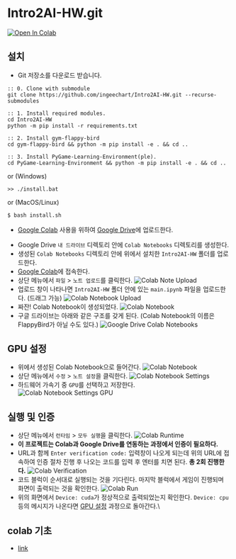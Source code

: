 # Intro2AI-HW.git
[![Open In Colab](https://colab.research.google.com/assets/colab-badge.svg)](https://colab.research.google.com/github/ingeechart/Intro2AI-HW.git/blob/gym/main.ipynb)

## 설치
* Git 저장소를 다운로드 받습니다.
```batch
:: 0. Clone with submodule
git clone https://github.com/ingeechart/Intro2AI-HW.git --recurse-submodules

:: 1. Install required modules.
cd Intro2AI-HW
python -m pip install -r requirements.txt

:: 2. Install gym-flappy-bird
cd gym-flappy-bird && python -m pip install -e . && cd ..

:: 3. Install PyGame-Learning-Environment(ple).
cd PyGame-Learning-Environment && python -m pip install -e . && cd ..
```
or (Windows)
```batch
>> ./install.bat
```
or (MacOS/Linux)
```bash
$ bash install.sh
```

* [Google Colab](https://colab.research.google.com) 사용을 위하여 [Google Drive](https://drive.google.com)에 업로드한다.
- Google Drive `내 드라이브` 디렉토리 안에 `Colab Notebooks` 디렉토리를 생성한다.
- 생성된 `Colab Notebooks` 디렉토리 안에 위에서 설치한 `Intro2AI-HW` 폴더를 업로드한다.
- [Google Colab](https://colab.research.google.com)에 접속한다.
- 상단 메뉴에서 `파일` > `노트 업로드`를 클릭한다.
![Colab Note Upload](https://github.com/ingeechart/Intro2AI-HW/blob/master/res/colab_intro.PNG)
- 업로드 창이 나타나면 `Intro2AI-HW` 폴더 안에 있는 `main.ipynb` 파일을 업로드한다. (드래그 가능)
![Colab Notebook Upload](https://github.com/ingeechart/Intro2AI-HW/blob/master/res/colab_upload_notebook.PNG)
- 짜잔! Colab Notebook이 생성되었다.
![Colab Notebook](https://github.com/ingeechart/Intro2AI-HW/blob/master/res/colab_notebook.PNG)
- 구글 드라이브는 아래와 같은 구조를 갖게 된다. (Colab Notebook의 이름은 FlappyBird가 아닐 수도 있다.)
![Google Drive Colab Notebooks](https://github.com/ingeechart/Intro2AI-HW/blob/master/res/gdrive.PNG)

## GPU 설정
* 위에서 생성된 Colab Notebook으로 들어간다.
![Colab Notebook](https://github.com/ingeechart/Intro2AI-HW/blob/master/res/colab_notebook.PNG)
* 상단 메뉴에서 `수정` > `노트 설정`을 클릭한다.
![Colab Notebook Settings](https://github.com/ingeechart/Intro2AI-HW/blob/master/res/colab_notebook_settings.PNG)
* 하드웨어 가속기 중 `GPU`를 선택하고 저장한다.
![Colab Notebook Settings GPU](https://github.com/ingeechart/Intro2AI-HW/blob/master/res/colab_notebook_settings_gpu.PNG)

## 실행 및 인증
* 상단 메뉴에서 `런타임` > `모두 실행`을 클릭한다.
![Colab Runtime](https://github.com/ingeechart/Intro2AI-HW/blob/master/res/colab_notebook_runtime.PNG)
* **이 프로젝트는 Colab과 Google Drive를 연동하는 과정에서 인증이 필요하다.**
* URL과 함께 `Enter verification code:` 입력창이 나오게 되는데 위의 URL에 접속하여 인증 절차 진행 후 나오는 코드를 입력 후 엔터를 치면 된다. **총 2회 진행한다.**
![Colab Verification](https://github.com/ingeechart/Intro2AI-HW/blob/master/res/colab_verification_code.PNG)
* 코드 블럭이 순서대로 실행되는 것을 기다린다. 마지막 블럭에서 게임이 진행되며 화면이 출력되는 것을 확인한다.
![Colab Run](https://github.com/ingeechart/Intro2AI-HW/blob/master/res/colab_notebook_run.PNG)
* 위의 화면에서 `Device: cuda`가 정상적으로 출력되었는지 확인한다. `Device: cpu` 등의 메시지가 나온다면 [GPU 설정](https://github.com/ingeechart/Intro2AI-HW#GPU-설정) 과정으로 돌아간다.\


## colab 기초
* [link](https://www.notion.so/ingeechart/Colab-7209aac5bc044a998f1b12ff36f89201#3c94139623874036b59d7cd68394f6a1)
